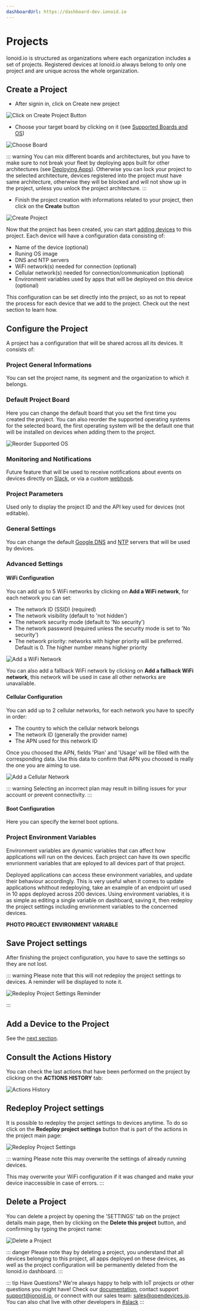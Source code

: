 ```yaml
---
dashboardUrl: https://dashboard-dev.ionoid.io
---
```


# Projects

Ionoid.io is structured as organizations where each organization includes a set
of projects. Registered devices at Ionoid.io always belong to only one project and
are unique across the whole organization.


## Create a Project

- After signin in, click on <a :href="$frontmatter.dashboardUrl+'/projects/new'" target="_blank">Create new project</a>

![Click on Create Project Button](/steps/click_on_create_project_button.gif)

- Choose your target board by clicking on it (see [Supported Boards and
  OS](/docs/supported-boards-and-os.md))

![Choose Board](/steps/choose_board.gif)

::: warning
  You can mix different boards and architectures, but you have to make sure to
not break your fleet by deploying apps built for other architectures
(see [Deploying Apps](/)). Otherwise you can lock your project to the selected
architecture, devices registered into the project must have same architecture,
otherwise they will be blocked and will not show up in the project,
unless you unlock the project architecture.
:::

- Finish the project creation with informations related to your project, then
  click on the **Create** button

![Create Project](/steps/finish_create_project.gif)

Now that the project has been created, you can start
<a href="/docs/register-a-device.html" target="_blank">adding devices</a> to this
project. Each device will have a configuration data consisting of:

- Name of the device (optional)
- Runing OS image
- DNS and NTP servers
- WiFi network(s) needed for connection (optional)
- Cellular network(s) needed for connection/communication (optional)
- Environment variables used by apps that will be deployed on this device
  (optional)

This configuration can be set directly into the project, so as not to repeat
the process for each device that we add to the project. Check out the next
section to learn how.

## Configure the Project

A project has a configuration that will be shared across all its devices. It
consists of:

### Project General Informations

You can set the project name, its segment and the organization to which it
belongs.

### Default Project Board

Here you can change the default board that you set the first time you created the
project. You can also reorder the supported operating systems for the selected
board, the first operating system will be the default one that will be
installed on devices when adding them to the project.

![Reorder Supported OS](/steps/reorder_supported_os.png)

### Monitoring and Notifications

Future feature that will be used to receive notifications about events on
devices directly on [Slack](https://slack.com/), or via a custom
[webhook](https://wikipedia.org/wiki/Webhook).

### Project Parameters

Used only to display the project ID and the API key used for devices (not
editable).

### General Settings

You can change the default
[Google DNS](https://developers.google.com/speed/public-dns) and
[NTP](https://developers.google.com/time) servers that will be used by devices.

### Advanced Settings

#### WiFi Configuration

You can add up to 5 WiFi networks by clicking on **Add a WiFi network**, for each
network you can set:

- The network ID (SSID) (required)
- The network visibility (default to 'not hidden')
- The network security mode (default to 'No security')
- The network password (required unless the security mode is set to 'No
  security')
- The network priority: networks with higher priority will be preferred. Default
is 0. The higher number means higher priority

![Add a WiFi Network](/steps/add_wifi_network.gif)

You can also add a fallback WiFi network by clicking on **Add a fallback WiFi
network**, this network will be used in case all other networks are unavailable.

#### Cellular Configuration

You can add up to 2 cellular networks, for each network you have to specify in
order:

- The country to which the cellular network belongs
- The network ID (generally the provider name)
- The APN used for this network ID

Once you choosed the APN, fields 'Plan' and 'Usage' will be filled with the
corresponding data. Use this data to confirm that APN you choosed is really the
one you are aiming to use.

![Add a Cellular Network](/steps/add_cellular_network.gif)

::: warning
Selecting an incorrect plan may result in billing issues for your account or
prevent connectivity.
:::


#### Boot Configuration

Here you can specify the kernel boot options.


### Project Environment Variables

Environment variables are dynamic variables that can affect how applications will run
on the devices. Each project can have its own specific envrionment variables that
are eployed to all devices part of that project.

Deployed applications can access these environment variables, and update their behaviour accordingly.
This is very useful when it comes to update applications whithout redeploying, take an example
of an endpoint url used in 10 apps deployed across 200 devices. Using environment variables, it is as
simple as editing a single variable on dashboard, saving it, then redeploy the project settings including
envrionment variables to the concerned devices.


**PHOTO PROJECT ENVIRONMENT VARIABLE**


## Save Project settings

After finishing the project configuration, you have to save the settings so they are not lost.


::: warning
Please note that this will not redeploy the project settings to devices. A reminder will
be displayed to note it.

![Redeploy Project Settings Reminder](/steps/redeploy_project_settings_reminder.gif)

:::


## Add a Device to the Project

See the [next section](./devices.md).


## Consult the Actions History

You can check the last actions that have been performed on the project by
clicking on the **ACTIONS HISTORY** tab:

![Actions History](/steps/actions_history.png)


## Redeploy Project settings

It is possible to redeploy the project settings to devices anytime. To do so
click on the **Redeploy project settings** button that is part of the actions in
the project main page:

![Redeploy Project Settings](/steps/redeploy_project_settings.png)


::: warning
Please note this may overwrite the settings of already running devices.

This may overwrite your WiFi configuration if it was changed and make your device
inaccessible in case of errors.
:::


## Delete a Project

You can delete a project by opening the 'SETTINGS' tab on the project details
main page, then by clicking on the **Delete this project** button, and confirming
by typing the project name:

![Delete a Project](/steps/delete_a_project.gif)

::: danger
Please note thay by deleting a project, you understand that all devices
belonging to this project, all apps deployed on these devices, as well as the
project configuration will be permanently deleted from the Ionoid.io dashboard.
:::

::: tip Have Questions?
We're always happy to help with IoT projects or other questions you might have!
Check our [documentation](https://docs.ionoid.io/#/), contact
support <support@ionoid.io>, or connect with our sales team: sales@opendevices.io.
You can also chat live with other developers in  [#slack](https://ionoidcommunity.slack.com/join/shared_invite/enQtODAzODgwOTIyMDY4LWExNWVmMDJhMDE2YWYyMjE3N2FlOGNlZjM4NDlmYmM5MmNhYWY1ZTZmOWMwYTYxYTMxNTQzODYzYmRmODMzOWI)
:::
